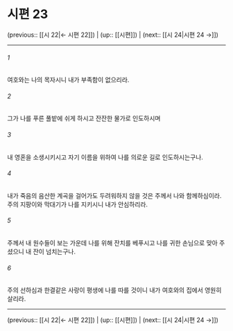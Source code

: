 # 시편 23

(previous:: [[시 22|← 시편 22]]) | (up:: [[시편]]) | (next:: [[시 24|시편 24 →]])

***




###### 1 

여호와는 나의 목자시니 내가 부족함이 없으리라. 



###### 2 

그가 나를 푸른 풀밭에 쉬게 하시고 잔잔한 물가로 인도하시며 



###### 3 

내 영혼을 소생시키시고 자기 이름을 위하여 나를 의로운 길로 인도하시는구나. 



###### 4 

내가 죽음의 음산한 계곡을 걸어가도 두려워하지 않을 것은 주께서 나와 함께하심이라. 주의 지팡이와 막대기가 나를 지키시니 내가 안심하리라. 



###### 5 

주께서 내 원수들이 보는 가운데 나를 위해 잔치를 베푸시고 나를 귀한 손님으로 맞아 주셨으니 내 잔이 넘치는구나. 



###### 6 

주의 선하심과 한결같은 사랑이 평생에 나를 따를 것이니 내가 여호와의 집에서 영원히 살리라.

***

(previous:: [[시 22|← 시편 22]]) | (up:: [[시편]]) | (next:: [[시 24|시편 24 →]])
